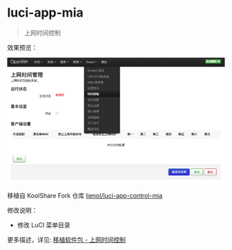 # luci-app-mia

> 上网时间控制

效果预览：

![Snipaste_2019-09-15_00-34-12.png](https://raw.githubusercontent.com/stuarthua/PicGo/master/oh-my-openwrt/Snipaste_2019-09-15_00-34-12.png)

移植自 KoolShare Fork 仓库 [lienol/luci-app-control-mia](https://github.com/Lienol/openwrt-package/blob/master/lienol/luci-app-control-mia)

修改说明：

* 修改 LuCI 菜单目录

更多描述，详见: [移植软件包 - 上网时间控制](https://stuarthua.github.io/oh-my-openwrt/mybook/packages/use-package-time-control.html)
